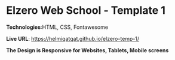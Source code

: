 # Elzero Web School - Template 1

**Technologies**:HTML, CSS, Fontawesome

**Live URL**: https://helmiqatqat.github.io/elzero-temp-1/

**The Design is Responsive for Websites, Tablets, Mobile screens**
